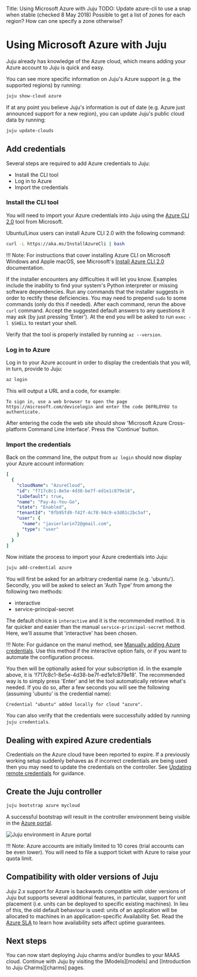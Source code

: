 Title: Using Microsoft Azure with Juju
TODO: Update azure-cli to use a snap when stable (checked 8 May 2018)
      Possible to get a list of zones for each region? How can one specify a zone otherwise?

# Using Microsoft Azure with Juju

Juju already has knowledge of the Azure cloud, which means adding your Azure
account to Juju is quick and easy.

You can see more specific information on Juju's Azure support (e.g. the
supported regions) by running:

```bash
juju show-cloud azure
```

If at any point you believe Juju's information is out of date (e.g. Azure just 
announced support for a new region), you can update Juju's public cloud data by
running:
  
```bash
juju update-clouds
```

## Add credentials

Several steps are required to add Azure credentials to Juju:

 - Install the CLI tool
 - Log in to Azure
 - Import the credentials

### Install the CLI tool

You will need to import your Azure credentials into Juju using the
[Azure CLI 2.0][azurecli] tool from Microsoft.

Ubuntu/Linux users can install Azure CLI 2.0 with the following command:

```bash
curl -L https://aka.ms/InstallAzureCli | bash
```

!!! Note:
    For instructions that cover installing Azure CLI on Microsoft Windows and
    Apple macOS, see Microsoft's [Install Azure CLI 2.0][azuretwoinstall]
    documentation.

If the installer encounters any difficulties it will let you know. Examples
include the inability to find your system's Python interpreter or missing
software dependencies. Run any commands that the installer suggests in order to
rectify these deficiencies. You may need to prepend `sudo` to some commands
(only do this if needed). After each command, rerun the above `curl` command.
Accept the suggested default answers to any questions it may ask (by just
pressing 'Enter'). At the end you will be asked to run `exec -l $SHELL` to
restart your shell.

Verify that the tool is properly installed by running `az --version`.

### Log in to Azure

Log in to your Azure account in order to display the credentials that you will,
in turn, provide to Juju:

```bash
az login
```

This will output a URL and a code, for example:

```no-highlight
To sign in, use a web browser to open the page https://microsoft.com/devicelogin and enter the code D6FRLOY6U to authenticate.
```

After entering the code the web site should show 'Microsoft Azure
Cross-platform Command Line Interface'. Press the 'Continue' button.

### Import the credentials

Back on the command line, the output from `az login` should now display your
Azure account information: 

```yaml
[
  {
    "cloudName": "AzureCloud",
    "id": "f717c8c1-8e5e-4d38-be7f-ed1e1c879e18",
    "isDefault": true,
    "name": "Pay-As-You-Go",
    "state": "Enabled",
    "tenantId": "0fb95fd9-f42f-4c78-94c9-e3d01c2bc5af",
    "user": {
      "name": "javierlarin72@gmail.com",
      "type": "user"
    }
  }
]
```

Now initiate the process to import your Azure credentials into Juju:

```bash
juju add-credential azure
```

You will first be asked for an arbitrary credential name (e.g. 'ubuntu').
Secondly, you will be asked to select an 'Auth Type' from among the following
two methods:

- interactive
- service-principal-secret

The default choice is `interactive` and it is the recommended method. It is far
quicker and easier than the manual `service-principal-secret` method. Here,
we'll assume that 'interactive' has been chosen.

!!! Note:
    For guidance on the manul method, see
    [Manually adding Azure credentials][clouds-azure-advanced]. Use this method
    if the interactive option fails, or if you want to automate the
    configuration process.

You then will be optionally asked for your subscription id. In the example
above, it is 'f717c8c1-8e5e-4d38-be7f-ed1e1c879e18'. The recommended way is to
simply press 'Enter' and let the tool automatically retrieve what's needed. If
you do so, after a few seconds you will see the following (assuming 'ubuntu' is
the credential name):

```no-highlight
Credential "ubuntu" added locally for cloud "azure".
```

You can also verify that the credentials were successfully added by running
`juju credentials`.

## Dealing with expired Azure credentials

Credentials on the Azure cloud have been reported to expire. If a previously
working setup suddenly behaves as if incorrect credentials are being used then
you may need to update the credentials on the controller. See
[Updating remote credentials][updating-remote-credentials] for guidance.

## Create the Juju controller

```bash
juju bootstrap azure mycloud
```

A successful bootstrap will result in the controller environment being visible
in the [Azure portal][azureportal].

![Juju environment in Azure portal](media/azure_portal-environment.png)

!!! Note:
    Azure accounts are initially limited to 10 cores (trial accounts can be
    even lower). You will need to file a support ticket with Azure to raise
    your quota limit.

## Compatibility with older versions of Juju

Juju 2.x support for Azure is backwards compatible with older versions of Juju
but supports several additional features, in particular, support for unit
placement (i.e. units can be deployed to specific existing machines). In lieu
of this, the old default behaviour is used: units of an application will be
allocated to machines in an application-specific Availability Set. Read the
[Azure SLA][azure-sla] to learn how availability sets affect uptime guarantees.

## Next steps

You can now start deploying Juju charms and/or bundles to your MAAS cloud.
Continue with Juju by visiting the [Models][models] and
[Introduction to Juju Charms][charms] pages.


<!-- LINKS -->

[anchor__credentials]: ./help-azure.html#credentials
[updating-remote-credentials]: ./credentials.html#updating-remote-credentials
[subscriptionblade]: https://portal.azure.com/#blade/Microsoft_Azure_Billing/SubscriptionsBlade
[azuredeviceauth]: https://login.windows.net/common/oauth2/deviceauth
[azureportal]: http://portal.azure.com
[jaas]: ./getting-started.html "Getting Started with Juju as a Service"
[azurecli]: https://docs.microsoft.com/en-us/cli/azure/overview 
[snapcraft]: https://snapcraft.io/
[npminfo]: https://docs.npmjs.com/getting-started/what-is-npm
[azuretwo]: https://github.com/Azure/azure-cli
[azuretwoinstall]: https://docs.microsoft.com/en-us/cli/azure/install-azure-cli
[#manually-adding-credentials]: #manually-adding-credentials
[azure-sla]: https://azure.microsoft.com/en-gb/support/legal/sla/
[clouds-azure-advanced]: ./help-azure-advanced.html
